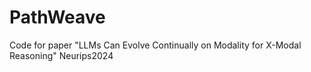 # PathWeave
Code for paper "LLMs Can Evolve Continually on Modality for X-Modal Reasoning" Neurips2024

